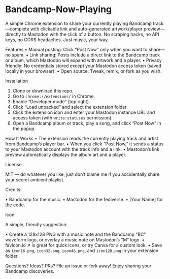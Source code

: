 # Bandcamp-Now-Playing
A simple Chrome extension to share your currently playing Bandcamp track—complete with clickable link and auto-generated artwork/player preview—directly to Mastodon with the click of a button. No scraping hacks, no API keys, no CORS headaches. Just music, your way.

Features
 • Manual posting: Click “Post Now” only when you want to share—no spam.
 • Link sharing: Posts include a direct link to the Bandcamp track or album, which Mastodon will expand with artwork and a player.
 • Privacy friendly: No credentials stored except your Mastodon access token (saved locally in your browser).
 • Open source: Tweak, remix, or fork as you wish.

Installation
 1. Clone or download this repo.
 2. Go to ‎`chrome://extensions/` in Chrome.
 3. Enable “Developer mode” (top right).
 4. Click “Load unpacked” and select the extension folder.
 5. Click the extension icon and enter your Mastodon instance URL and access token (with ‎`write:statuses` permission).
 6. Open a Bandcamp album or track, play a song, and click “Post Now” in the popup.

How It Works
 • The extension reads the currently playing track and artist from Bandcamp’s player bar.
 • When you click “Post Now,” it sends a status to your Mastodon account with the track info and a link.
 • Mastodon’s link preview automatically displays the album art and a player.

License

MIT — do whatever you like, just don’t blame me if you accidentally share your secret ambient playlist.

Credits:

 • Bandcamp for the music.
 • Mastodon for the fediverse.
 • [Your Name] for the code.

Icon

A simple, friendly suggestion:

 • Create a 128x128 PNG with a music note and the Bandcamp “BC” waveform logo, or overlay a music note on Mastodon’s “M” logo.
 • favicon.io ↗ is great for quick icons, or try Canva for a custom look.
 • Save as ‎`icon16.png`, ‎`icon32.png`, ‎`icon48.png`, and ‎`icon128.png` in your extension folder.

Questions? Ideas? PRs? File an issue or fork away! Enjoy sharing your Bandcamp discoveries.
